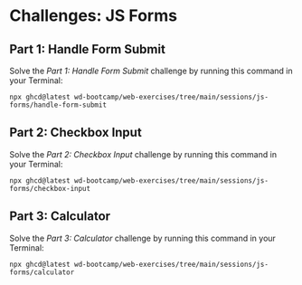 # Challenges: JS Forms

## Part 1: Handle Form Submit

Solve the _Part 1: Handle Form Submit_ challenge by running this command in your Terminal:

```
npx ghcd@latest wd-bootcamp/web-exercises/tree/main/sessions/js-forms/handle-form-submit
```

## Part 2: Checkbox Input

Solve the _Part 2: Checkbox Input_ challenge by running this command in your Terminal:

```
npx ghcd@latest wd-bootcamp/web-exercises/tree/main/sessions/js-forms/checkbox-input
```

## Part 3: Calculator

Solve the _Part 3: Calculator_ challenge by running this command in your Terminal:

```
npx ghcd@latest wd-bootcamp/web-exercises/tree/main/sessions/js-forms/calculator
```
